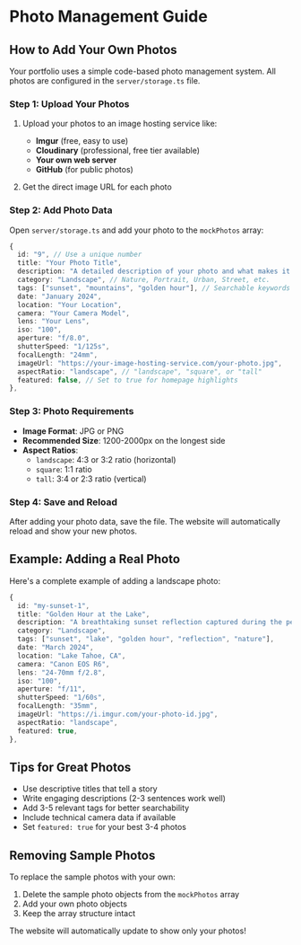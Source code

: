 # Photo Management Guide

## How to Add Your Own Photos

Your portfolio uses a simple code-based photo management system. All photos are configured in the `server/storage.ts` file.

### Step 1: Upload Your Photos
1. Upload your photos to an image hosting service like:
   - **Imgur** (free, easy to use)
   - **Cloudinary** (professional, free tier available)
   - **Your own web server**
   - **GitHub** (for public photos)

2. Get the direct image URL for each photo

### Step 2: Add Photo Data
Open `server/storage.ts` and add your photo to the `mockPhotos` array:

```typescript
{
  id: "9", // Use a unique number
  title: "Your Photo Title",
  description: "A detailed description of your photo and what makes it special.",
  category: "Landscape", // Nature, Portrait, Urban, Street, etc.
  tags: ["sunset", "mountains", "golden hour"], // Searchable keywords
  date: "January 2024",
  location: "Your Location",
  camera: "Your Camera Model",
  lens: "Your Lens",
  iso: "100",
  aperture: "f/8.0",
  shutterSpeed: "1/125s",
  focalLength: "24mm",
  imageUrl: "https://your-image-hosting-service.com/your-photo.jpg",
  aspectRatio: "landscape", // "landscape", "square", or "tall"
  featured: false, // Set to true for homepage highlights
},
```

### Step 3: Photo Requirements
- **Image Format**: JPG or PNG
- **Recommended Size**: 1200-2000px on the longest side
- **Aspect Ratios**: 
  - `landscape`: 4:3 or 3:2 ratio (horizontal)
  - `square`: 1:1 ratio
  - `tall`: 3:4 or 2:3 ratio (vertical)

### Step 4: Save and Reload
After adding your photo data, save the file. The website will automatically reload and show your new photos.

## Example: Adding a Real Photo

Here's a complete example of adding a landscape photo:

```typescript
{
  id: "my-sunset-1",
  title: "Golden Hour at the Lake",
  description: "A breathtaking sunset reflection captured during the perfect golden hour, showcasing nature's daily masterpiece with warm colors dancing across the calm water surface.",
  category: "Landscape",
  tags: ["sunset", "lake", "golden hour", "reflection", "nature"],
  date: "March 2024",
  location: "Lake Tahoe, CA",
  camera: "Canon EOS R6",
  lens: "24-70mm f/2.8",
  iso: "100",
  aperture: "f/11",
  shutterSpeed: "1/60s",
  focalLength: "35mm",
  imageUrl: "https://i.imgur.com/your-photo-id.jpg",
  aspectRatio: "landscape",
  featured: true,
},
```

## Tips for Great Photos
- Use descriptive titles that tell a story
- Write engaging descriptions (2-3 sentences work well)
- Add 3-5 relevant tags for better searchability
- Include technical camera data if available
- Set `featured: true` for your best 3-4 photos

## Removing Sample Photos
To replace the sample photos with your own:
1. Delete the sample photo objects from the `mockPhotos` array
2. Add your own photo objects
3. Keep the array structure intact

The website will automatically update to show only your photos!
